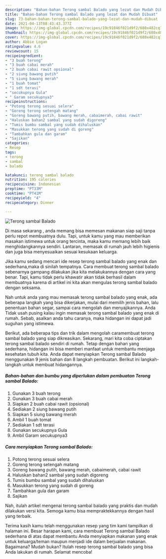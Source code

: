 ```yaml
---
description: "Bahan-bahan Terong sambal Balado yang lezat dan Mudah Dibuat"
title: "Bahan-bahan Terong sambal Balado yang lezat dan Mudah Dibuat"
slug: 73-bahan-bahan-terong-sambal-balado-yang-lezat-dan-mudah-dibuat
date: 2021-04-13T08:43:43.377Z
image: https://img-global.cpcdn.com/recipes/19c91846f021d9f2/680x482cq70/terong-sambal-balado-foto-resep-utama.jpg
thumbnail: https://img-global.cpcdn.com/recipes/19c91846f021d9f2/680x482cq70/terong-sambal-balado-foto-resep-utama.jpg
cover: https://img-global.cpcdn.com/recipes/19c91846f021d9f2/680x482cq70/terong-sambal-balado-foto-resep-utama.jpg
author: Abbie Logan
ratingvalue: 4.6
reviewcount: 15
recipeingredient:
- "3 buah terong"
- "3 buah cabai merah"
- "2 buah cabai rawit opsional"
- "2 siung bawang putih"
- "5 siung bawang merah"
- "1 buah tomat"
- "1 sdt terasi"
- "secukupnya Gula"
- " Garam secukupnya3"
recipeinstructions:
- "Potong terong sesuai selera"
- "Goreng terong setengah matang"
- "Goreng bawang putih, bawang merah, cabaimerah, cabai rawit"
- "Haluskan bahan2 sambal yang sudah digoreng"
- "Tumis bumbu sambal yang sudah dihaluskan"
- "Masukkan terong yang sudah di goreng"
- "Tambahkan gula dan garam"
- "Sajikan"
categories:
- Resep
tags:
- terong
- sambal
- balado

katakunci: terong sambal balado 
nutrition: 195 calories
recipecuisine: Indonesian
preptime: "PT33M"
cooktime: "PT41M"
recipeyield: "4"
recipecategory: Dinner

---
```



![Terong sambal Balado](https://img-global.cpcdn.com/recipes/19c91846f021d9f2/680x482cq70/terong-sambal-balado-foto-resep-utama.jpg)

Di masa  sekarang , anda memang bisa memesan makanan siap saji tanpa perlu repot membuatnya dulu. Tapi, untuk kamu yang mau memberikan masakan istimewa untuk orang tercinta, maka kamu memang lebih baik menghidangkannya sendiri. Lantaran, memasak di rumah jauh lebih higienis dan juga bisa menyesuaikan sesuai kesukaan keluarga.

Jika kamu sedang mencari ide resep terong sambal balado yang enak dan sederhana,maka di sinilah tempatnya. Cara membuat terong sambal balado  sebenarnya gampang dilakukan jika kita melakukannya dengan cara yang benar. Tapi, kamu tidak perlu khawatir akan tidak berhasil dalam membuatnya 
karena di artikel ini kita akan mengulas terong sambal balado dengan seksama.  



Nah untuk anda yang mau memasak terong sambal balado yang enak, ada beberapa langkah yang bisa dikerjakan, mulai dari memilih jenis bahan, lalu penentuan bahan segar, sampai cara mengolah dan menyajikannya. Anda Tidak usah pusing kalau ingin memasak terong sambal balado yang enak di rumah. Sebab, asalkan anda  tahu caranya, maka hidangan ini dapat jadi suguhan yang istimewa.

Berikut, ada beberapa tips dan trik dalam mengolah caramembuat terong sambal balado yang siap dikreasikan. Sekarang, mari kita coba ciptakan terong sambal balado sendiri di rumah. Tetap dengan bahan yang sederhana, hidangan ini bisa memberi manfaat untuk membantu menjaga kesehatan tubuh kita. Anda dapat menyiapkan Terong sambal Balado menggunakan 9 jenis bahan dan 8 langkah pembuatan. Berikut ini langkah-langkah untuk membuat hidangannya.

<!--inarticleads1-->

##### Bahan-bahan dan bumbu yang diperlukan dalam pembuatan Terong sambal Balado:

1. Gunakan 3 buah terong
1. Gunakan 3 buah cabai merah
1. Siapkan 2 buah cabai rawit (opsional)
1. Sediakan 2 siung bawang putih
1. Siapkan 5 siung bawang merah
1. Ambil 1 buah tomat
1. Sediakan 1 sdt terasi
1. Gunakan secukupnya Gula
1. Ambil  Garam secukupnya3




<!--inarticleads2-->

##### Cara menyiapkan Terong sambal Balado:

1. Potong terong sesuai selera
1. Goreng terong setengah matang
1. Goreng bawang putih, bawang merah, cabaimerah, cabai rawit
1. Haluskan bahan2 sambal yang sudah digoreng
1. Tumis bumbu sambal yang sudah dihaluskan
1. Masukkan terong yang sudah di goreng
1. Tambahkan gula dan garam
1. Sajikan




Nah, itulah artikel mengenai  terong sambal balado  yang praktis dan mudah dilakukan versi kita. Semoga kamu bisa mempraktekkannya dengan hasil yang terbaik. 

Terima kasih kamu telah menggunakan resep yang tim kami tampilkan di halaman ini. Besar harapan kami, cara membuat  Terong sambal Balado sederhana di atas dapat membantu Anda menyiapkan makanan yang enak untuk keluarga/teman maupun menjadi ide dalam berjualan makanan. Bagaimana? Mudah bukan? Itulah resep terong sambal balado yang bisa Anda lakukan di rumah. Selamat mencoba!

